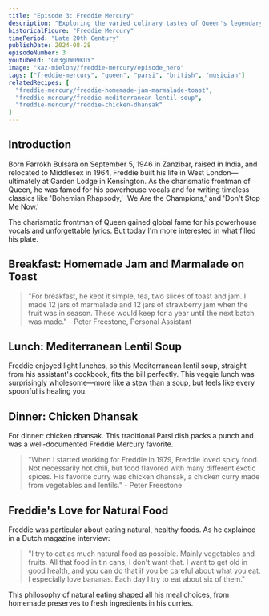 ```yaml
---
title: "Episode 3: Freddie Mercury"
description: "Exploring the varied culinary tastes of Queen's legendary frontman, from Parsi spice to British comfort food"
historicalFigure: "Freddie Mercury"
timePeriod: "Late 20th Century"
publishDate: 2024-08-28
episodeNumber: 3
youtubeId: "Gm3gUW09KUY"
image: "kaz-mielony/freddie-mercury/episode_hero"
tags: ["freddie-mercury", "queen", "parsi", "british", "musician"]
relatedRecipes: [
  "freddie-mercury/freddie-homemade-jam-marmalade-toast",
  "freddie-mercury/freddie-mediterranean-lentil-soup", 
  "freddie-mercury/freddie-chicken-dhansak"
]
---
```


## Introduction

Born Farrokh Bulsara on September 5, 1946 in Zanzibar, raised in India, and relocated to Middlesex in 1964, Freddie built his life in West London—ultimately at Garden Lodge in Kensington. As the charismatic frontman of Queen, he was famed for his powerhouse vocals and for writing timeless classics like 'Bohemian Rhapsody,' 'We Are the Champions,' and 'Don't Stop Me Now.'

The charismatic frontman of Queen gained global fame for his powerhouse vocals and unforgettable lyrics. But today I'm more interested in what filled his plate.

## Breakfast: Homemade Jam and Marmalade on Toast

> "For breakfast, he kept it simple, tea, two slices of toast and jam. I made 12 jars of marmalade and 12 jars of strawberry jam when the fruit was in season. These would keep for a year until the next batch was made." - Peter Freestone, Personal Assistant

## Lunch: Mediterranean Lentil Soup

Freddie enjoyed light lunches, so this Mediterranean lentil soup, straight from his assistant's cookbook, fits the bill perfectly. This veggie lunch was surprisingly wholesome—more like a stew than a soup, but feels like every spoonful is healing you.

## Dinner: Chicken Dhansak

For dinner: chicken dhansak. This traditional Parsi dish packs a punch and was a well-documented Freddie Mercury favorite.

> "When I started working for Freddie in 1979, Freddie loved spicy food. Not necessarily hot chili, but food flavored with many different exotic spices. His favorite curry was chicken dhansak, a chicken curry made from vegetables and lentils." - Peter Freestone

## Freddie's Love for Natural Food

Freddie was particular about eating natural, healthy foods. As he explained in a Dutch magazine interview:

> "I try to eat as much natural food as possible. Mainly vegetables and fruits. All that food in tin cans, I don't want that. I want to get old in good health, and you can do that if you be careful about what you eat. I especially love bananas. Each day I try to eat about six of them."

This philosophy of natural eating shaped all his meal choices, from homemade preserves to fresh ingredients in his curries.
